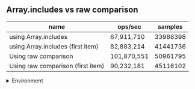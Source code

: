 ## Array.includes vs raw comparison

|name|ops/sec|samples|
|-|-|-|
|using Array.includes|67,911,710|33988398|
|using Array.includes (first item)|82,883,214|41441736|
|Using raw comparison|101,870,551|50961795|
|Using raw comparison (first item)|90,232,181|45116102|


<details>
<summary>Environment</summary>

* __Machine:__ linux x64 | 4 vCPUs | 7.6GB Mem
* __Run:__ Tue May 06 2025 18:48:56 GMT+0000 (Coordinated Universal Time)
* __Node:__ `v18.0.0`
</details>

<!--
{"environment":{"platform":"linux","arch":"x64","cpus":4,"totalMemory":7.597835540771484},"benchmarks":[{"name":"using Array.includes","samples":33988398,"opsSec":67911710.91032119},{"name":"using Array.includes (first item)","samples":41441736,"opsSec":82883214.06743783},{"name":"Using raw comparison","samples":50961795,"opsSec":101870551.91211139},{"name":"Using raw comparison (first item)","samples":45116102,"opsSec":90232181.26149033}]}-->
